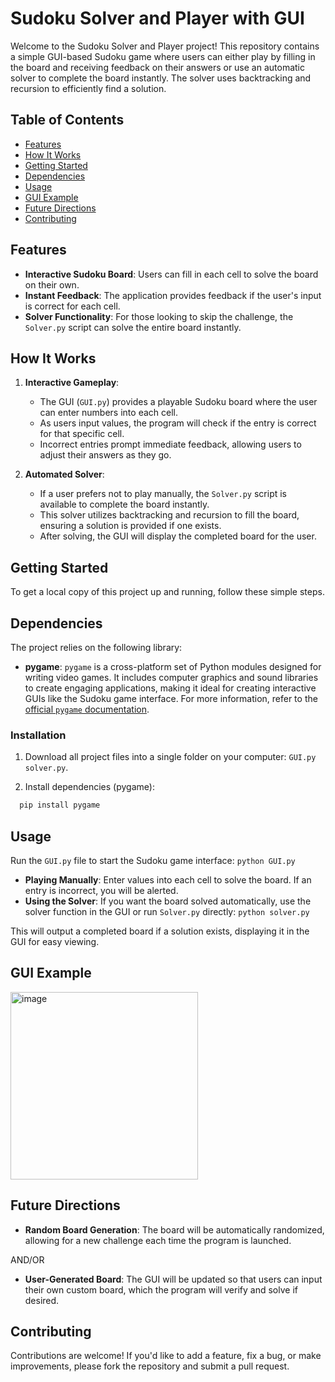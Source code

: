 # Sudoku Solver and Player with GUI

Welcome to the Sudoku Solver and Player project! This repository contains a simple GUI-based Sudoku game where users can either play by filling in the board and receiving feedback on their answers or use an automatic solver to complete the board instantly. The solver uses backtracking and recursion to efficiently find a solution.

## Table of Contents

- [Features](#features)
- [How It Works](#how-it-works)
- [Getting Started](#getting-started)
- [Dependencies](#dependencies)
- [Usage](#usage)
- [GUI Example](#GUI-example)
- [Future Directions](#future-directions)
- [Contributing](#contributing)

## Features

- **Interactive Sudoku Board**: Users can fill in each cell to solve the board on their own.
- **Instant Feedback**: The application provides feedback if the user's input is correct for each cell.
- **Solver Functionality**: For those looking to skip the challenge, the `Solver.py` script can solve the entire board instantly.

## How It Works

1. **Interactive Gameplay**:
   - The GUI (`GUI.py`) provides a playable Sudoku board where the user can enter numbers into each cell.
   - As users input values, the program will check if the entry is correct for that specific cell.
   - Incorrect entries prompt immediate feedback, allowing users to adjust their answers as they go.

2. **Automated Solver**:
   - If a user prefers not to play manually, the `Solver.py` script is available to complete the board instantly.
   - This solver utilizes backtracking and recursion to fill the board, ensuring a solution is provided if one exists.
   - After solving, the GUI will display the completed board for the user.

## Getting Started

To get a local copy of this project up and running, follow these simple steps.

## Dependencies

The project relies on the following library:

- **pygame**: `pygame` is a cross-platform set of Python modules designed for writing video games. It includes computer graphics and sound libraries to create engaging applications, making it ideal for creating interactive GUIs like the Sudoku game interface. For more information, refer to the [official `pygame` documentation](https://www.pygame.org/docs/).

### Installation

1. Download all project files into a single folder on your computer: `GUI.py` `solver.py`.

2. Install dependencies (pygame):
```bash
  pip install pygame 
  ```

## Usage

Run the `GUI.py` file to start the Sudoku game interface:
`python GUI.py`

- **Playing Manually**: Enter values into each cell to solve the board. If an entry is incorrect, you will be alerted.
- **Using the Solver**: If you want the board solved automatically, use the solver function in the GUI or run `Solver.py` directly:
  `python solver.py`
  
This will output a completed board if a solution exists, displaying it in the GUI for easy viewing.


## GUI Example
<img src="https://github.com/user-attachments/assets/eef21af7-e350-44bd-b367-f16f052f1d09" width="300" alt="image">


## Future Directions

- **Random Board Generation**: The board will be automatically randomized, allowing for a new challenge each time the program is launched.
  
AND/OR
- **User-Generated Board**: The GUI will be updated so that users can input their own custom board, which the program will verify and solve if desired.

## Contributing

Contributions are welcome! If you'd like to add a feature, fix a bug, or make improvements, please fork the repository and submit a pull request.


